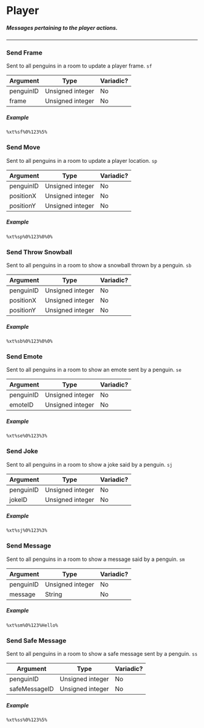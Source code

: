 # Player
##### Messages pertaining to the player actions.
---
### Send Frame
Sent to all penguins in a room to update a player frame. 
`sf`

|Argument|Type|Variadic?|
|---|---|---|
|penguinID|Unsigned integer|No|
|frame|Unsigned integer|No|

##### Example
`%xt%sf%0%123%5%`

### Send Move
Sent to all penguins in a room to update a player location. 
`sp`

|Argument|Type|Variadic?|
|---|---|---|
|penguinID|Unsigned integer|No|
|positionX|Unsigned integer|No|
|positionY|Unsigned integer|No|

##### Example
`%xt%sp%0%123%0%0%`

### Send Throw Snowball
Sent to all penguins in a room to show a snowball thrown by a penguin. 
`sb`

|Argument|Type|Variadic?|
|---|---|---|
|penguinID|Unsigned integer|No|
|positionX|Unsigned integer|No|
|positionY|Unsigned integer|No|

##### Example
`%xt%sb%0%123%0%0%`


### Send Emote
Sent to all penguins in a room to show an emote sent by a penguin. 
`se`

|Argument|Type|Variadic?|
|---|---|---|
|penguinID|Unsigned integer|No|
|emoteID|Unsigned integer|No|

##### Example
`%xt%se%0%123%3%`

### Send Joke
Sent to all penguins in a room to show a joke said by a penguin. 
`sj`

|Argument|Type|Variadic?|
|---|---|---|
|penguinID|Unsigned integer|No|
|jokeID|Unsigned integer|No|

##### Example
`%xt%sj%0%123%3%`


### Send Message
Sent to all penguins in a room to show a message said by a penguin. 
`sm`

|Argument|Type|Variadic?|
|---|---|---|
|penguinID|Unsigned integer|No|
|message|String|No|

##### Example
`%xt%sm%0%123%Hello%`


### Send Safe Message
Sent to all penguins in a room to show a safe message sent by a penguin. 
`ss`

|Argument|Type|Variadic?|
|---|---|---|
|penguinID|Unsigned integer|No|
|safeMessageID|Unsigned integer|No|

##### Example
`%xt%ss%0%123%5%`
